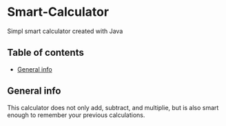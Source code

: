 # Smart-Calculator

Simpl smart calculator created with Java

## Table of contents
* [General info](#general-info)

## General info
This calculator does not only add, subtract, and multiplie, but is also smart enough to remember your previous calculations.
